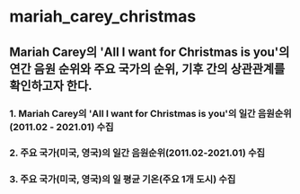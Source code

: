 # mariah_carey_christmas


## Mariah Carey의 'All I want for Christmas is you'의 연간 음원 순위와 주요 국가의 순위, 기후 간의 상관관계를 확인하고자 한다.


### 1. Mariah Carey의 'All I want for Christmas is you'의 일간 음원순위(2011.02 - 2021.01) 수집

### 2. 주요 국가(미국, 영국)의 일간 음원순위(2011.02-2021.01) 수집

### 3. 주요 국가(미국, 영국)의 일 평균 기온(주요 1개 도시) 수집
